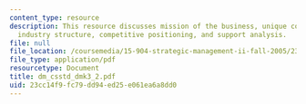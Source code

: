 ```yaml
---
content_type: resource
description: This resource discusses mission of the business, unique competencies,
  industry structure, competitive positioning, and support analysis.
file: null
file_location: /coursemedia/15-904-strategic-management-ii-fall-2005/23cc14f9fc79dd94ed25e061ea6a8dd0_dm_csstd_dmk3_2.pdf
file_type: application/pdf
resourcetype: Document
title: dm_csstd_dmk3_2.pdf
uid: 23cc14f9-fc79-dd94-ed25-e061ea6a8dd0
---
```

